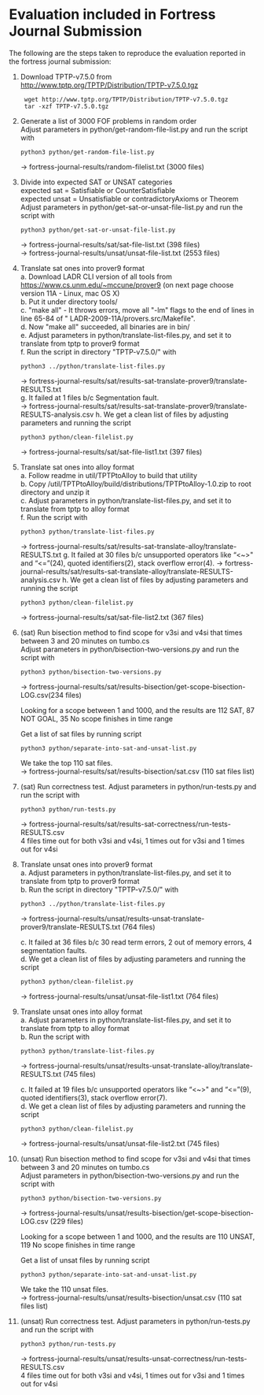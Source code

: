 # Evaluation included in Fortress Journal Submission

The following are the steps taken to reproduce the evaluation reported in the fortress journal submission:

1. Download TPTP-v7.5.0 from http://www.tptp.org/TPTP/Distribution/TPTP-v7.5.0.tgz
   ```
    wget http://www.tptp.org/TPTP/Distribution/TPTP-v7.5.0.tgz  
    tar -xzf TPTP-v7.5.0.tgz
   ```

2. Generate a list of 3000 FOF problems in random order  
   Adjust parameters in python/get-random-file-list.py and run the script with
   ```
   python3 python/get-random-file-list.py
   ```
   -> fortress-journal-results/random-filelist.txt (3000 files)

3. Divide into expected SAT or UNSAT categories  
   expected sat = Satisfiable or CounterSatisfiable  
   expected unsat = Unsatisfiable or contradictoryAxioms or Theorem  
   Adjust parameters in python/get-sat-or-unsat-file-list.py and run the script with
    ```
    python3 python/get-sat-or-unsat-file-list.py
    ```
   -> fortress-journal-results/sat/sat-file-list.txt (398 files)  
   -> fortress-journal-results/unsat/unsat-file-list.txt (2553 files)

4. Translate sat ones into prover9 format  
   a. Download LADR CLI version of all tools from https://www.cs.unm.edu/~mccune/prover9 (on next page choose version
   11A - Linux, mac OS X)  
   b. Put it under directory tools/   
   c. "make all" - It throws errors, move all "-lm" flags to the end of lines in line 65-84 of "
   LADR-2009-11A/provers.src/Makefile".  
   d. Now "make all" succeeded, all binaries are in bin/  
   e. Adjust parameters in python/translate-list-files.py, and set it to translate from tptp to prover9 format  
   f. Run the script in directory "TPTP-v7.5.0/" with
   ```
   python3 ../python/translate-list-files.py
   ```
   -> fortress-journal-results/sat/results-sat-translate-prover9/translate-RESULTS.txt  
   g. It failed at 1 files b/c Segmentation fault.  
   -> fortress-journal-results/sat/results-sat-translate-prover9/translate-RESULTS-analysis.csv h. We get a clean list
   of files by adjusting parameters and running the script
   ```
   python3 python/clean-filelist.py
   ```
   -> fortress-journal-results/sat/sat-file-list1.txt (397 files)

5. Translate sat ones into alloy format   
   a. Follow readme in util/TPTPtoAlloy to build that utility  
   b. Copy /util/TPTPtoAlloy/build/distributions/TPTPtoAlloy-1.0.zip to root directory and unzip it  
   c. Adjust parameters in python/translate-list-files.py, and set it to translate from tptp to alloy format  
   f. Run the script with
    ```
   python3 python/translate-list-files.py
   ```
   -> fortress-journal-results/sat/results-sat-translate-alloy/translate-RESULTS.txt g. It failed at 30 files b/c
   unsupported operators like “<~>" and “<=”(24), quoted identifiers(2), stack overflow error(4). ->
   fortress-journal-results/sat/results-sat-translate-alloy/translate-RESULTS-analysis.csv h. We get a clean list of
   files by adjusting parameters and running the script
    ```
   python3 python/clean-filelist.py
   ```
   -> fortress-journal-results/sat/sat-file-list2.txt (367 files)

5. (sat) Run bisection method to find scope for v3si and v4si that times between 3 and 20 minutes on tumbo.cs  
   Adjust parameters in python/bisection-two-versions.py and run the script with
   ```
   python3 python/bisection-two-versions.py
   ```
   -> fortress-journal-results/sat/results-bisection/get-scope-bisection-LOG.csv(234 files)

   Looking for a scope between 1 and 1000, and the results are 112 SAT, 87 NOT GOAL, 35 No scope finishes in time range

   Get a list of sat files by running script
   ```
   python3 python/separate-into-sat-and-unsat-list.py
   ```
   We take the top 110 sat files.  
   -> fortress-journal-results/sat/results-bisection/sat.csv (110 sat files list)

7. (sat) Run correctness test. Adjust parameters in python/run-tests.py and run the script with
   ```
   python3 python/run-tests.py
   ```
   -> fortress-journal-results/sat/results-sat-correctness/run-tests-RESULTS.csv  
   4 files time out for both v3si and v4si, 1 times out for v3si and 1 times out for v4si

8. Translate unsat ones into prover9 format  
   a. Adjust parameters in python/translate-list-files.py, and set it to translate from tptp to prover9 format  
   b. Run the script in directory "TPTP-v7.5.0/" with
   ```
   python3 ../python/translate-list-files.py
   ```
   -> fortress-journal-results/unsat/results-unsat-translate-prover9/translate-RESULTS.txt (764 files)

   c. It failed at 36 files b/c 30 read term errors, 2 out of memory errors, 4 segmentation faults.  
   d. We get a clean list of files by adjusting parameters and running the script
   ```
   python3 python/clean-filelist.py
   ```
   -> fortress-journal-results/unsat/unsat-file-list1.txt (764 files)

9. Translate unsat ones into alloy format   
   a. Adjust parameters in python/translate-list-files.py, and set it to translate from tptp to alloy format  
   b. Run the script with
    ```
   python3 python/translate-list-files.py
   ```
   -> fortress-journal-results/unsat/results-unsat-translate-alloy/translate-RESULTS.txt (745 files)

   c. It failed at 19 files b/c unsupported operators like “<~>" and “<=”(9), quoted identifiers(3), stack overflow
   error(7).   
   d. We get a clean list of files by adjusting parameters and running the script
    ```
   python3 python/clean-filelist.py
   ```
   -> fortress-journal-results/unsat/unsat-file-list2.txt (745 files)

10. (unsat) Run bisection method to find scope for v3si and v4si that times between 3 and 20 minutes on tumbo.cs  
    Adjust parameters in python/bisection-two-versions.py and run the script with
    ```
    python3 python/bisection-two-versions.py
    ```

    -> fortress-journal-results/unsat/results-bisection/get-scope-bisection-LOG.csv (229 files)

    Looking for a scope between 1 and 1000, and the results are 110 UNSAT, 119 No scope finishes in time range

    Get a list of unsat files by running script

    ```
    python3 python/separate-into-sat-and-unsat-list.py
    ```

    We take the 110 unsat files.  
    -> fortress-journal-results/unsat/results-bisection/unsat.csv (110 sat files list)

11. (unsat) Run correctness test. Adjust parameters in python/run-tests.py and run the script with
    ```
    python3 python/run-tests.py
    ```

    -> fortress-journal-results/unsat/results-unsat-correctness/run-tests-RESULTS.csv  
    4 files time out for both v3si and v4si, 1 times out for v3si and 1 times out for v4si


